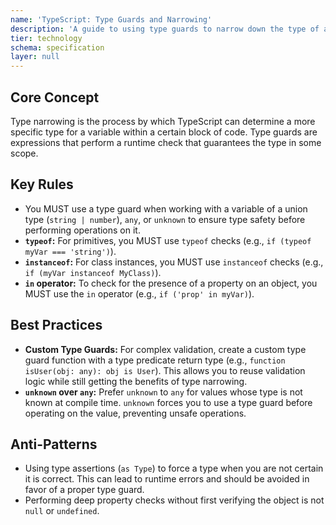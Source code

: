 ```yaml
---
name: 'TypeScript: Type Guards and Narrowing'
description: 'A guide to using type guards to narrow down the type of a variable within a conditional block.'
tier: technology
schema: specification
layer: null
---
```


## Core Concept

Type narrowing is the process by which TypeScript can determine a more specific type for a variable within a certain block of code. Type guards are expressions that perform a runtime check that guarantees the type in some scope.

## Key Rules

- You MUST use a type guard when working with a variable of a union type (`string | number`), `any`, or `unknown` to ensure type safety before performing operations on it.
- **`typeof`:** For primitives, you MUST use `typeof` checks (e.g., `if (typeof myVar === 'string')`).
- **`instanceof`:** For class instances, you MUST use `instanceof` checks (e.g., `if (myVar instanceof MyClass)`).
- **`in` operator:** To check for the presence of a property on an object, you MUST use the `in` operator (e.g., `if ('prop' in myVar)`).

## Best Practices

- **Custom Type Guards:** For complex validation, create a custom type guard function with a type predicate return type (e.g., `function isUser(obj: any): obj is User`). This allows you to reuse validation logic while still getting the benefits of type narrowing.
- **`unknown` over `any`:** Prefer `unknown` to `any` for values whose type is not known at compile time. `unknown` forces you to use a type guard before operating on the value, preventing unsafe operations.

## Anti-Patterns

- Using type assertions (`as Type`) to force a type when you are not certain it is correct. This can lead to runtime errors and should be avoided in favor of a proper type guard.
- Performing deep property checks without first verifying the object is not `null` or `undefined`.
